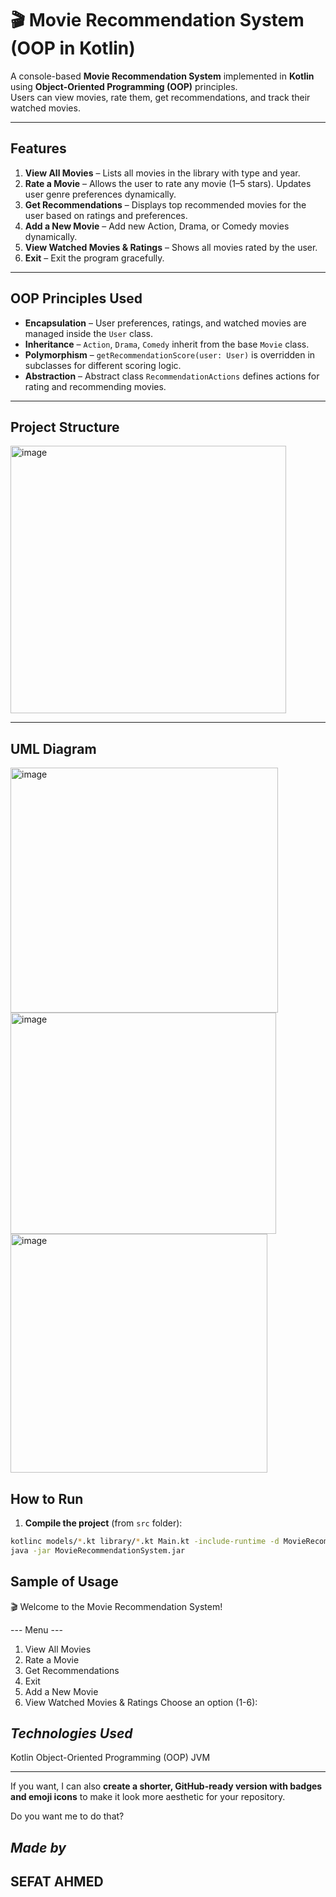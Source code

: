 # 🎬 Movie Recommendation System (OOP in Kotlin)

A console-based **Movie Recommendation System** implemented in **Kotlin** using **Object-Oriented Programming (OOP)** principles.  
Users can view movies, rate them, get recommendations, and track their watched movies.

---

## **Features**

1. **View All Movies** – Lists all movies in the library with type and year.  
2. **Rate a Movie** – Allows the user to rate any movie (1–5 stars). Updates user genre preferences dynamically.  
3. **Get Recommendations** – Displays top recommended movies for the user based on ratings and preferences.  
4. **Add a New Movie** – Add new Action, Drama, or Comedy movies dynamically.  
5. **View Watched Movies & Ratings** – Shows all movies rated by the user.  
6. **Exit** – Exit the program gracefully.  

---

## **OOP Principles Used**

- **Encapsulation** – User preferences, ratings, and watched movies are managed inside the `User` class.  
- **Inheritance** – `Action`, `Drama`, `Comedy` inherit from the base `Movie` class.  
- **Polymorphism** – `getRecommendationScore(user: User)` is overridden in subclasses for different scoring logic.  
- **Abstraction** – Abstract class `RecommendationActions` defines actions for rating and recommending movies.  

---

## **Project Structure**

<img width="441" height="428" alt="image" src="https://github.com/user-attachments/assets/7a236c42-905f-4f65-be45-ab8e7abba42f" />



---
## **UML Diagram**
<img width="428" height="392" alt="image" src="https://github.com/user-attachments/assets/43d7d99e-d932-4438-84dc-8383b3f72c4f" /><br>
<img width="425" height="354" alt="image" src="https://github.com/user-attachments/assets/b242e6c4-c3b9-4f7c-87a7-f179f3612501" /><br>
<img width="411" height="382" alt="image" src="https://github.com/user-attachments/assets/f13ec88c-092a-41b2-97a9-c1e2b3878b03" />


## **How to Run**

1. **Compile the project** (from `src` folder):

```bash
kotlinc models/*.kt library/*.kt Main.kt -include-runtime -d MovieRecommendationSystem.jar
java -jar MovieRecommendationSystem.jar
```
## **Sample of Usage**

🎬 Welcome to the Movie Recommendation System!

--- Menu ---
1. View All Movies
2. Rate a Movie
3. Get Recommendations
4. Exit
5. Add a New Movie
6. View Watched Movies & Ratings
Choose an option (1-6):


## *Technologies Used*
Kotlin
Object-Oriented Programming (OOP)
JVM


---

If you want, I can also **create a shorter, GitHub-ready version with badges and emoji icons** to make it look more aesthetic for your repository.  

Do you want me to do that?

## *Made by*
## SEFAT AHMED
